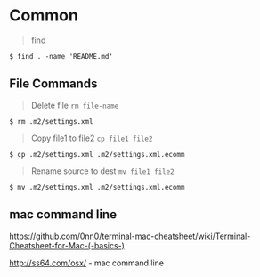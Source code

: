 # Common

> find

`$ find . -name 'README.md'`

## File Commands

> Delete file `rm file-name`

`$ rm .m2/settings.xml`

> Copy file1 to file2 `cp file1 file2`

`$ cp .m2/settings.xml .m2/settings.xml.ecomm`

> Rename source to dest `mv file1 file2`

`$ mv .m2/settings.xml .m2/settings.xml.ecomm`

## mac command line

https://github.com/0nn0/terminal-mac-cheatsheet/wiki/Terminal-Cheatsheet-for-Mac-(-basics-)

http://ss64.com/osx/  - mac command line
